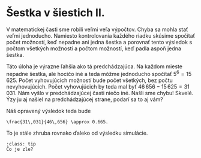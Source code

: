 # Šestka v šiestich II.

V matematickej časti sme robili veľmi veľa výpočtov. Chyba sa mohla stať veľmi jednoducho. Namiesto kontrolovania každého riadku skúsime spočítať počet možností, keď nepadne ani jedna šestka a porovnať tento výsledok s počtom všetkých možností a počtom možností, keď padla aspoň jedna šestka.

Táto úloha je výrazne ľahšia ako tá predchádzajúca. Na každom mieste nepadne šestka, ale hocičo iné a teda môžme jednoducho spočítať $5^6 = 15\,625$. Počet vyhovujúcich možností bude počet všetkých, bez počtu nevyhovujúcich. Počet vyhovujúcich by teda mal byť $46\,656 - 15\,625 = 31\,031$. Nám vyšlo v predchádzajúcej časti niečo iné. Našli sme chybu! Skvelé. Ýzy ju aj našiel na predchádzajúcej strane, podarí sa to aj vám?

Náš opravený výsledok teda bude
```{math}
\frac{31\,031}{46\,656} \approx 0.665. 
```
To je stále zhruba rovnako ďaleko od výsledku simulácie.

```{admonition} Otázka
:class: tip
Čo je zle?
```
